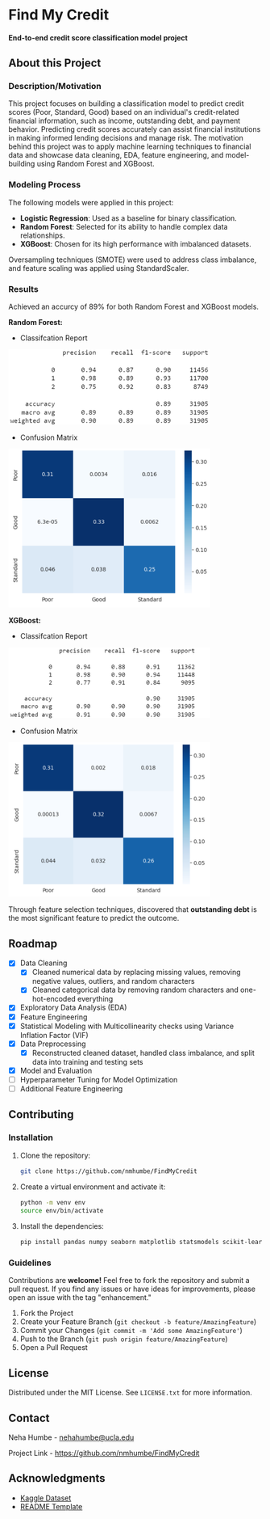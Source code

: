 # Find My Credit

#### End-to-end credit score classification model project

## About this Project
  
### Description/Motivation
This project focuses on building a classification model to predict credit scores (Poor, Standard, Good) based on an individual's credit-related financial information, such as income, outstanding debt, and payment behavior. Predicting credit scores accurately can assist financial institutions in making informed lending decisions and manage risk. The motivation behind this project was to apply machine learning techniques to financial data and showcase data cleaning, EDA, feature engineering, and model-building using Random Forest and XGBoost.

### Modeling Process
The following models were applied in this project:
- **Logistic Regression**: Used as a baseline for binary classification.
- **Random Forest**: Selected for its ability to handle complex data relationships.
- **XGBoost**: Chosen for its high performance with imbalanced datasets.

Oversampling techniques (SMOTE) were used to address class imbalance, and feature scaling was applied using StandardScaler.

### Results
Achieved an accurcy of 89% for both Random Forest and XGBoost models.

**Random Forest:** 
- Classifcation Report
<img src="Images/RandomForestReport.png" alt="RF Report" width="400">

- Confusion Matrix
<img src="Images/RF-heatmap.png" alt="RF Heatmap" width="400">

**XGBoost:**
- Classifcation Report
<img src="Images/XGB-report.png" alt="XGB Report" width="400">

- Confusion Matrix
<img src="Images/XGB-heatmap.png" alt="XGB Heatmap" width="400">

Through feature selection techniques, discovered that **outstanding debt** is the most significant feature to predict the outcome.



<!-- ROADMAP -->

## Roadmap
- [X] Data Cleaning
  - [X]  Cleaned numerical data by replacing missing values, removing negative values, outliers, and random characters
  - [X]  Cleaned categorical data by removing random characters and one-hot-encoded everything
- [X] Exploratory Data Analysis (EDA)
- [X] Feature Engineering
- [X] Statistical Modeling with Multicollinearity checks using Variance Inflation Factor (VIF)
- [X] Data Preprocessing
  - [X]  Reconstructed cleaned dataset, handled class imbalance, and split data into training and testing sets
- [X] Model and Evaluation
- [ ] Hyperparameter Tuning for Model Optimization 
- [ ] Additional Feature Engineering

## Contributing
### Installation
1. Clone the repository:
   ```sh
   git clone https://github.com/nmhumbe/FindMyCredit
   ```
2. Create a virtual environment and activate it:
   ```sh
   python -m venv env
   source env/bin/activate
   ```
3. Install the dependencies:
   ```sh
   pip install pandas numpy seaborn matplotlib statsmodels scikit-learn imbalanced-learn 
   ```
   
### Guidelines
Contributions are **welcome!** Feel free to fork the repository and submit a pull request. If you find any issues or have ideas for improvements, please open an issue with the tag "enhancement."

1. Fork the Project
2. Create your Feature Branch (`git checkout -b feature/AmazingFeature`)
3. Commit your Changes (`git commit -m 'Add some AmazingFeature'`)
4. Push to the Branch (`git push origin feature/AmazingFeature`)
5. Open a Pull Request
   

<!-- LICENSE -->
## License
Distributed under the MIT License. See `LICENSE.txt` for more information.

<!-- CONTACT -->
## Contact

Neha Humbe - nehahumbe@ucla.edu

Project Link -  https://github.com/nmhumbe/FindMyCredit


<!-- ACKNOWLEDGMENTS -->
## Acknowledgments
* [Kaggle Dataset](https://www.kaggle.com/datasets/parisrohan/credit-score-classification)
* [README Template](https://github.com/othneildrew/Best-README-Template)
   
